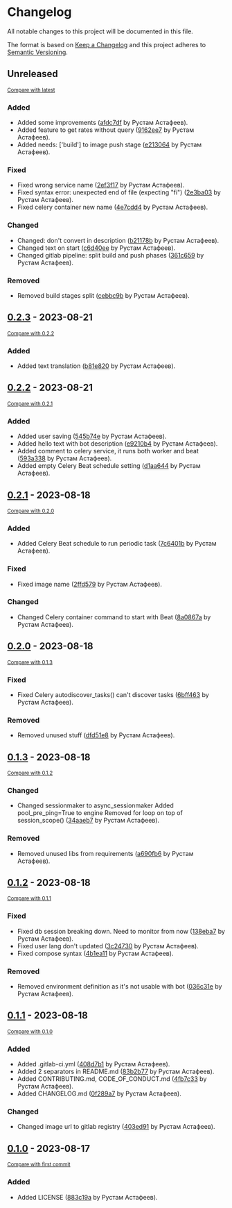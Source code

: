 # Changelog

All notable changes to this project will be documented in this file.

The format is based on [Keep a Changelog](http://keepachangelog.com/en/1.0.0/)
and this project adheres to [Semantic Versioning](http://semver.org/spec/v2.0.0.html).

<!-- insertion marker -->
## Unreleased

<small>[Compare with latest](https://gitlab.anttek.io/kapusta/telegram-currency-converter-bot/compare/0.2.3...HEAD)</small>

### Added

- Added some improvements ([afdc7df](https://gitlab.anttek.io/kapusta/telegram-currency-converter-bot/commit/afdc7dfeb3481a7ec95331ea1fd98d5eca634b96) by Рустам Астафеев).
- Added feature to get rates without query ([9162ee7](https://gitlab.anttek.io/kapusta/telegram-currency-converter-bot/commit/9162ee75564e4bc4fd6b16674890fe777e972161) by Рустам Астафеев).
- Added needs: ['build'] to image push stage ([e213064](https://gitlab.anttek.io/kapusta/telegram-currency-converter-bot/commit/e213064ba1f5ba566fb497b927d89a6670f05047) by Рустам Астафеев).

### Fixed

- Fixed wrong service name ([2ef3f17](https://gitlab.anttek.io/kapusta/telegram-currency-converter-bot/commit/2ef3f171ee6670da1d6615caa6d287b302c99716) by Рустам Астафеев).
- Fixed syntax error: unexpected end of file (expecting "fi") ([2e3ba03](https://gitlab.anttek.io/kapusta/telegram-currency-converter-bot/commit/2e3ba03ddbeace3d84a8a2b37274e7ecaa384779) by Рустам Астафеев).
- Fixed celery container new name ([4e7cdd4](https://gitlab.anttek.io/kapusta/telegram-currency-converter-bot/commit/4e7cdd4734c47516de29635181e082dbcdbe2398) by Рустам Астафеев).

### Changed

- Changed: don't convert in description ([b21178b](https://gitlab.anttek.io/kapusta/telegram-currency-converter-bot/commit/b21178bf4602c78698160cbd4727130a4398e67d) by Рустам Астафеев).
- Changed text on start ([c6d40ee](https://gitlab.anttek.io/kapusta/telegram-currency-converter-bot/commit/c6d40eecadbfa4eea9b15cc9a24f3ae98c048d1e) by Рустам Астафеев).
- Changed gitlab pipeline: split build and push phases ([361c659](https://gitlab.anttek.io/kapusta/telegram-currency-converter-bot/commit/361c6596873062c8a41f7becc31711cfc3c2e157) by Рустам Астафеев).

### Removed

- Removed build stages split ([cebbc9b](https://gitlab.anttek.io/kapusta/telegram-currency-converter-bot/commit/cebbc9b8bd9ddd197bcbeb4844976e313f10b49a) by Рустам Астафеев).

<!-- insertion marker -->
## [0.2.3](https://gitlab.anttek.io/kapusta/telegram-currency-converter-bot/tags/0.2.3) - 2023-08-21

<small>[Compare with 0.2.2](https://gitlab.anttek.io/kapusta/telegram-currency-converter-bot/compare/0.2.2...0.2.3)</small>

### Added

- Added text translation ([b81e820](https://gitlab.anttek.io/kapusta/telegram-currency-converter-bot/commit/b81e82035b49b16fdcc39096836731512feec137) by Рустам Астафеев).

## [0.2.2](https://gitlab.anttek.io/kapusta/telegram-currency-converter-bot/tags/0.2.2) - 2023-08-21

<small>[Compare with 0.2.1](https://gitlab.anttek.io/kapusta/telegram-currency-converter-bot/compare/0.2.1...0.2.2)</small>

### Added

- Added user saving ([545b74e](https://gitlab.anttek.io/kapusta/telegram-currency-converter-bot/commit/545b74e2333743993039775156f70847814ddbe4) by Рустам Астафеев).
- Added hello text with bot description ([e9210b4](https://gitlab.anttek.io/kapusta/telegram-currency-converter-bot/commit/e9210b4cc4342fa611769ddab39d159f91bf11c2) by Рустам Астафеев).
- Added comment to celery service, it runs both worker and beat ([593a338](https://gitlab.anttek.io/kapusta/telegram-currency-converter-bot/commit/593a33811f86a2089f7f1bc060a26bb018ecfb27) by Рустам Астафеев).
- Added empty Celery Beat schedule setting ([d1aa644](https://gitlab.anttek.io/kapusta/telegram-currency-converter-bot/commit/d1aa6447428794582b231c197a42742a8ea41e63) by Рустам Астафеев).

## [0.2.1](https://gitlab.anttek.io/kapusta/telegram-currency-converter-bot/tags/0.2.1) - 2023-08-18

<small>[Compare with 0.2.0](https://gitlab.anttek.io/kapusta/telegram-currency-converter-bot/compare/0.2.0...0.2.1)</small>

### Added

- Added Celery Beat schedule to run periodic task ([7c6401b](https://gitlab.anttek.io/kapusta/telegram-currency-converter-bot/commit/7c6401bb023bef3db0fb4692b747ccb013383e62) by Рустам Астафеев).

### Fixed

- Fixed image name ([2ffd579](https://gitlab.anttek.io/kapusta/telegram-currency-converter-bot/commit/2ffd5792eb078db17ab0be6d883dcbd581da8468) by Рустам Астафеев).

### Changed

- Changed Celery container command to start with Beat ([8a0867a](https://gitlab.anttek.io/kapusta/telegram-currency-converter-bot/commit/8a0867a5455d099e6a32de058bdece7cf8c6af74) by Рустам Астафеев).

## [0.2.0](https://gitlab.anttek.io/kapusta/telegram-currency-converter-bot/tags/0.2.0) - 2023-08-18

<small>[Compare with 0.1.3](https://gitlab.anttek.io/kapusta/telegram-currency-converter-bot/compare/0.1.3...0.2.0)</small>

### Fixed

- Fixed Celery autodiscover_tasks() can't discover tasks ([6bff463](https://gitlab.anttek.io/kapusta/telegram-currency-converter-bot/commit/6bff463545d90daba7fef531fdd784c5a0060401) by Рустам Астафеев).

### Removed

- Removed unused stuff ([dfd51e8](https://gitlab.anttek.io/kapusta/telegram-currency-converter-bot/commit/dfd51e805678a0b400bbb20bf14edadb85ee2932) by Рустам Астафеев).

## [0.1.3](https://gitlab.anttek.io/kapusta/telegram-currency-converter-bot/tags/0.1.3) - 2023-08-18

<small>[Compare with 0.1.2](https://gitlab.anttek.io/kapusta/telegram-currency-converter-bot/compare/0.1.2...0.1.3)</small>

### Changed

- Changed sessionmaker to async_sessionmaker Added pool_pre_ping=True to engine Removed for loop on top of session_scope() ([34aaeb7](https://gitlab.anttek.io/kapusta/telegram-currency-converter-bot/commit/34aaeb7307d939fdeffcc6ae0b5ef4614a1df625) by Рустам Астафеев).

### Removed

- Removed unused libs from requirements ([a690fb6](https://gitlab.anttek.io/kapusta/telegram-currency-converter-bot/commit/a690fb66548b8a001e33533c1a428013e8c660c7) by Рустам Астафеев).

## [0.1.2](https://gitlab.anttek.io/kapusta/telegram-currency-converter-bot/tags/0.1.2) - 2023-08-18

<small>[Compare with 0.1.1](https://gitlab.anttek.io/kapusta/telegram-currency-converter-bot/compare/0.1.1...0.1.2)</small>

### Fixed

- Fixed db session breaking down. Need to monitor from now ([138eba7](https://gitlab.anttek.io/kapusta/telegram-currency-converter-bot/commit/138eba7dda9e37c2ab7248d6099ea2d68f76f72e) by Рустам Астафеев).
- Fixed user lang don't updated ([3c24730](https://gitlab.anttek.io/kapusta/telegram-currency-converter-bot/commit/3c24730921727470c3ab5cf6241ae33088e8d3aa) by Рустам Астафеев).
- Fixed compose syntax ([4b1ea11](https://gitlab.anttek.io/kapusta/telegram-currency-converter-bot/commit/4b1ea118e55e32ac2e142ca3079a26e10130ba0f) by Рустам Астафеев).

### Removed

- Removed environment definition as it's not usable with bot ([036c31e](https://gitlab.anttek.io/kapusta/telegram-currency-converter-bot/commit/036c31edad8eea860ad307eb3c175327587befce) by Рустам Астафеев).

## [0.1.1](https://gitlab.anttek.io/kapusta/telegram-currency-converter-bot/tags/0.1.1) - 2023-08-18

<small>[Compare with 0.1.0](https://gitlab.anttek.io/kapusta/telegram-currency-converter-bot/compare/0.1.0...0.1.1)</small>

### Added

- Added .gitlab-ci.yml ([408d7b1](https://gitlab.anttek.io/kapusta/telegram-currency-converter-bot/commit/408d7b1960ced1e20aa5f10dd9d4d7a10cfe2fba) by Рустам Астафеев).
- Added 2 separators in README.md ([83b2b77](https://gitlab.anttek.io/kapusta/telegram-currency-converter-bot/commit/83b2b778c834479a8b0e883b51e868d347b32f97) by Рустам Астафеев).
- Added CONTRIBUTING.md, CODE_OF_CONDUCT.md ([4fb7c33](https://gitlab.anttek.io/kapusta/telegram-currency-converter-bot/commit/4fb7c332b02ac56b3cf5e347962618203ffb5838) by Рустам Астафеев).
- Added CHANGELOG.md ([0f289a7](https://gitlab.anttek.io/kapusta/telegram-currency-converter-bot/commit/0f289a74bd94a232d7a6176bab6a02c2727b341f) by Рустам Астафеев).

### Changed

- Changed image url to gitlab registry ([403ed91](https://gitlab.anttek.io/kapusta/telegram-currency-converter-bot/commit/403ed919159c303f0c734d640ed969ca83f6f1f8) by Рустам Астафеев).

## [0.1.0](https://gitlab.anttek.io/kapusta/telegram-currency-converter-bot/tags/0.1.0) - 2023-08-17

<small>[Compare with first commit](https://gitlab.anttek.io/kapusta/telegram-currency-converter-bot/compare/ed5bc98d3974de5b1d8f4e4a1128f14b9dee8d4f...0.1.0)</small>

### Added

- Added LICENSE ([883c19a](https://gitlab.anttek.io/kapusta/telegram-currency-converter-bot/commit/883c19abc3b9b64747be5103ba07aed20e65ca9e) by Рустам Астафеев).

